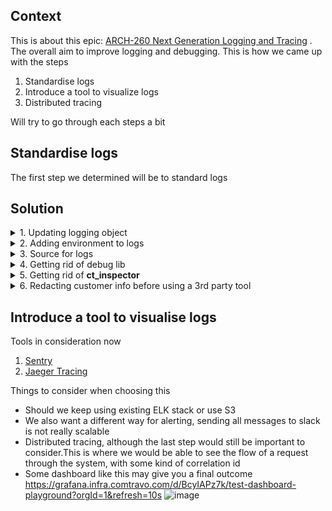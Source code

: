 
## Context

This is about this epic: [ARCH-260 Next Generation Logging and Tracing](https://comtravo.atlassian.net/browse/ARCH-260) .
The overall aim to improve logging and debugging.
This is how we came up with the steps
1. Standardise logs
2. Introduce a tool to visualize logs
3. Distributed tracing

Will try to go through each steps a bit

## Standardise logs
The first step we determined will be to standard logs


## Solution

<details>
  <summary>1. Updating logging object</summary>
  
  This could be what I think would be helpful object
Response Error Object

```ts
{
  application: string,
  statusCode: number,
  message: string,
  level:  'info' | 'error' | 'warn' ,
  environment: 'prod',
  request: {
    url:  string,
    headers: {}
  },
  response: {
    statusCode: number,
    message: string,
    headers: {}
  },
  responseTime: string
}
```

Info log

```ts
{
  application: string,
  message: string,
  level:  'info',
  environment: 'prod'
}
```

Error log

```ts
{
  application: string,
  message: string,
  level:  'error',
  environment: 'prod'
}
```

Heres an example of what the change could look like, (before vs after)
<img width="1635" alt="unauthorized_error" src="https://user-images.githubusercontent.com/75316673/127314808-a404b677-204a-4556-9f90-722b358e1500.png">

We checked out replacing `bunyan` with `pinojs` for this.You can check out this https://github.com/comtravo/ct-backend/pull/11487
Using pinojs since its faster and has an ecosymtem of logging around it.So we woyuld be able to keep the logging format similar
</details>

<details>
  <summary>2. Adding environment to logs</summary>
  
  Currently we index logs by environment, this means we have different sources for different environments.This also means it makes it difficult to change sources.If we add environment to logs and index together, we could easily switch environments in logs from the logs itself
![image](https://user-images.githubusercontent.com/75316673/127350174-3a631dd1-2a8b-4eb4-8145-3ff96adf70b4.png)

</details>

<details>
  <summary>3. Source for logs</summary>
  
  For alignment and ease, we could still keep using elasticserahc as our source for different tool
</details>

<details>
  <summary>4. Getting rid of debug lib</summary>
  
  Currently we use a package called `debug`, which allows us to add a env variable `DEBUG: *` and once this is set these log are used for debugging lambdas and services.
  
  We could instead make use [pino-debug](https://github.com/pinojs/pino-debug). This would allow us make use of the same library and make use of the same library like `logger.debug()`
</details>

<details>
  <summary>5. Getting rid of <b>ct_inspector</b></summary>
  
  Currently we use `ct_inspector` to log and also track the amount of time for third party.
  This is also used to in this [flight search dashboard](https://grafana.prod.comtravo.com/d/4xPM7fGr8/flight-search-api-details?orgId=1&refresh=5m)
![image](https://user-images.githubusercontent.com/75316673/127357499-f42e2e51-f196-4834-8627-223428d40635.png)


  A idea from Puneeth was to use timeseries db for this.
</details>

<details>
  <summary>6. Redacting customer info before using a 3rd party tool</summary>
  
  Currently when swagger validation fails it logs the entire object that failed. This also includes stuff like `booking.guest_travelers` and `booking.booker` which has all info like email and phone number.
  So we should try to redact these before actually using a 3rd party tool for visualization.

  It becomes really easy with pinojs
  
  ```ts
    redact: {
      paths: [
        'req.headers.authorization',
        'request_data.body.booker',
        'request_data.body.guest_travelers'
      ],
      remove: true
    },
  ```
</details>

## Introduce a tool to visualise logs
Tools in consideration now
1. [Sentry](https://sentry.io/welcome/)
2. [Jaeger Tracing](https://www.jaegertracing.io/)

Things to consider when choosing this
- Should we keep using existing ELK stack or use S3 
- We also want a different way for alerting, sending all messages to slack is not really scalable
- Distributed tracing, although the last step would still be important to consider.This is where we would be able to see the flow of a request through the system, with some kind of correlation id
- Some dashboard like this may give you a final outcome https://grafana.infra.comtravo.com/d/BcyIAPz7k/test-dashboard-playground?orgId=1&refresh=10s
![image](https://user-images.githubusercontent.com/75316673/127340128-82f194d4-b7d2-413a-9d24-f5f178587ccf.png)


